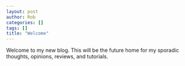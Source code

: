 ```yaml
---
layout: post
author: Rob
categories: []
tags: []
title: "Welcome"
---
```

Welcome to my new blog. This will be the future home for my sporadic thoughts, opinions, reviews, and tutorials.
